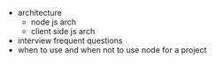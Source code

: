
- architecture
    - node js arch 
    - client side js arch 
- interview frequent questions 
- when to use and when not to use node for a project 